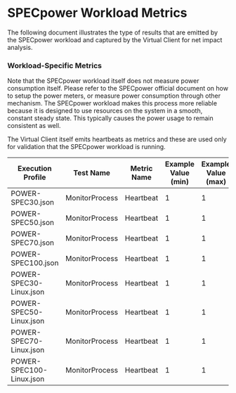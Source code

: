 # SPECpower Workload Metrics
The following document illustrates the type of results that are emitted by the SPECpower workload and captured by the
Virtual Client for net impact analysis.

### Workload-Specific Metrics
Note that the SPECpower workload itself does not measure power consumption itself. Please refer to the SPECpower official document on how to setup the power meters, or measure power consumption through other mechanism. The SPECpower workload makes this process more reliable because it is designed
to use resources on the system in a smooth, constant steady state. This typically causes the power usage to remain consistent as well.

The Virtual Client itself emits heartbeats as metrics and these are used only for validation that the SPECpower workload is running.

| Execution Profile    | Test Name | Metric Name | Example Value (min) | Example Value (max) | Example Value (avg) | Unit |
|----------------------|-----------|-------------|---------------------|---------------------|---------------------|------|
| POWER-SPEC30.json | MonitorProcess | Heartbeat | 1 | 1 | 1 |  |
| POWER-SPEC50.json | MonitorProcess | Heartbeat | 1 | 1 | 1 |  |
| POWER-SPEC70.json | MonitorProcess | Heartbeat | 1 | 1 | 1 |  |
| POWER-SPEC100.json | MonitorProcess | Heartbeat | 1 | 1 | 1 |  |
| POWER-SPEC30-Linux.json | MonitorProcess | Heartbeat | 1 | 1 | 1 |  |
| POWER-SPEC50-Linux.json | MonitorProcess | Heartbeat | 1 | 1 | 1 |  |
| POWER-SPEC70-Linux.json | MonitorProcess | Heartbeat | 1 | 1 | 1 |  |
| POWER-SPEC100-Linux.json | MonitorProcess | Heartbeat | 1 | 1 | 1 |  |

